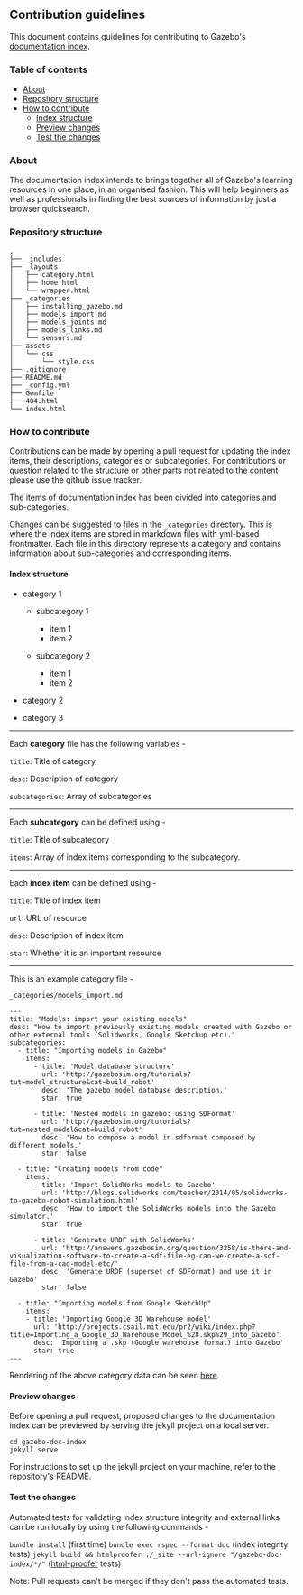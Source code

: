 ## Contribution guidelines

This document contains guidelines for contributing to Gazebo's [documentation
index](https://osrf.github.io/gazebo-doc-index/).

### Table of contents

- [About](https://github.com/osrf/gazebo-doc-index/blob/master/CONTRIBUTING.md#about)
- [Repository structure](https://github.com/osrf/gazebo-doc-index/blob/master/CONTRIBUTING.md#repository-structure)
- [How to contribute](https://github.com/osrf/gazebo-doc-index/blob/master/CONTRIBUTING.md#how-to-contribute)
  - [Index structure](https://github.com/osrf/gazebo-doc-index/blob/master/CONTRIBUTING.md#index-structure)
  - [Preview changes](https://github.com/osrf/gazebo-doc-index/blob/master/CONTRIBUTING.md#preview-changes)
  - [Test the changes](https://github.com/osrf/gazebo-doc-index/blob/master/CONTRIBUTING.md#test-the-changes)

### About

The documentation index intends to brings together all of Gazebo's learning
resources in one place, in an organised fashion. This will help beginners as
well as professionals in finding the best sources of information by just a 
browser quicksearch.

### Repository structure

```
.
├── _includes
├── _layouts
│   ├── category.html
│   ├── home.html
│   └── wrapper.html
├── _categories
│   ├── installing_gazebo.md
│   ├── models_import.md
│   ├── models_joints.md
│   ├── models_links.md
│   └── sensors.md
├── assets
│   └── css
│       └── style.css
├── .gitignore
├── README.md
├── _config.yml
├── Gemfile
├── 404.html
└── index.html
```

### How to contribute

Contributions can be made by opening a pull request for updating the index
items, their descriptions, categories or subcategories. For contributions
or question related to the structure or other parts not related to the
content please use the github issue tracker.

The items of documentation index has been divided into categories and
sub-categories.

Changes can be suggested to files in the ```_categories``` directory. This is
where the index items are stored in markdown files with yml-based frontmatter.
Each file in this directory represents a category and contains information
about sub-categories and corresponding items.

#### Index structure

- category 1
    - subcategory 1
        - item 1
        - item 2

    - subcategory 2
        - item 1
        - item 2

- category 2
- category 3
---

Each **category** file has the following variables -

```title```: Title of category

```desc```: Description of category

```subcategories```: Array of subcategories

---

Each **subcategory** can be defined using -

```title```: Title of subcategory

```items```: Array of index items corresponding to the subcategory.

---

Each **index item** can be defined using -

```title```: Title of index item

```url```: URL of resource

```desc```: Description of index item

```star```: Whether it is an important resource

---

This is an example category file -

```_categories/models_import.md```
```
---
title: "Models: import your existing models"
desc: "How to import previously existing models created with Gazebo or other external tools (Solidworks, Google Sketchup etc)."
subcategories:
  - title: "Importing models in Gazebo"
    items:
      - title: 'Model database structure'
        url: 'http://gazebosim.org/tutorials?tut=model_structure&cat=build_robot'
        desc: 'The gazebo model database description.'
        star: true

      - title: 'Nested models in gazebo: using SDFormat'
        url: 'http://gazebosim.org/tutorials?tut=nested_model&cat=build_robot'
        desc: 'How to compose a model in sdformat composed by different models.'
        star: false

  - title: "Creating models from code"
    items:
      - title: 'Import SolidWorks models to Gazebo'
        url: 'http://blogs.solidworks.com/teacher/2014/05/solidworks-to-gazebo-robot-simulation.html'
        desc: 'How to import the SolidWorks models into the Gazebo simulator.'
        star: true

      - title: 'Generate URDF with SolidWorks'
        url: 'http://answers.gazebosim.org/question/3258/is-there-and-visualization-software-to-create-a-sdf-file-eg-can-we-create-a-sdf-file-from-a-cad-model-etc/'
        desc: 'Generate URDF (superset of SDFormat) and use it in Gazebo'
        star: false

  - title: "Importing models from Google SketchUp"
    items:
    - title: 'Importing Google 3D Warehouse model'
      url: 'http://projects.csail.mit.edu/pr2/wiki/index.php?title=Importing_a_Google_3D_Warehouse_Model_%28.skp%29_into_Gazebo'
      desc: 'Importing a .skp (Google warehouse format) into Gazebo'
      star: true
---
```

Rendering of the above category data can be seen [here](https://osrf.github.io/gazebo-doc-index/categories/models_import.html).

#### Preview changes

Before opening a pull request, proposed changes to the documentation index can
be previewed by serving the jekyll project on a local server.

```
cd gazebo-doc-index
jekyll serve
```

For instructions to set up the jekyll project on your machine, refer to the
repository's [README](https://github.com/osrf/gazebo-doc-index#getting-started).

####  Test the changes

Automated tests for validating index structure integrity and external links can be run locally by using the following commands - 

```bundle install``` (first time)
```bundle exec rspec --format doc``` (index integrity tests)
```jekyll build && htmlproofer ./_site --url-ignore "/gazebo-doc-index/*/"``` ([html-proofer](https://github.com/gjtorikian/html-proofer) tests)

Note: Pull requests can't be merged if they don't pass the automated tests.